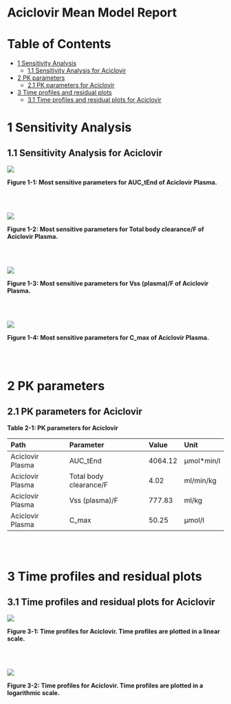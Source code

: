 



# Aciclovir Mean Model Report



# Table of Contents

 * [1 Sensitivity Analysis](#sensitivity-analysis)
   * [1.1 Sensitivity Analysis for Aciclovir](#sensitivity-analysis-aciclovir)
 * [2 PK parameters](#pk-parameters)
   * [2.1 PK parameters for Aciclovir](#pk-parameters-aciclovir)
 * [3 Time profiles and residual plots](#time-profiles)
   * [3.1 Time profiles and residual plots for Aciclovir](#time-profiles-aciclovir)





# 1 Sensitivity Analysis<a id="sensitivity-analysis"></a>


## 1.1 Sensitivity Analysis for Aciclovir<a id="sensitivity-analysis-aciclovir"></a>


<a id="figure-1-1"></a>

![](Sensitivity/Aciclovir-1_sensitivity_AUC_tEnd.svg)



**Figure 1-1: Most sensitive parameters for AUC_tEnd of Aciclovir Plasma.**


<br>
<br>


<a id="figure-1-2"></a>

![](Sensitivity/Aciclovir-2_sensitivity_CL.svg)



**Figure 1-2: Most sensitive parameters for Total body clearance/F of Aciclovir Plasma.**


<br>
<br>


<a id="figure-1-3"></a>

![](Sensitivity/Aciclovir-3_sensitivity_Vss.svg)



**Figure 1-3: Most sensitive parameters for Vss (plasma)/F of Aciclovir Plasma.**


<br>
<br>


<a id="figure-1-4"></a>

![](Sensitivity/Aciclovir-4_sensitivity_C_max.svg)



**Figure 1-4: Most sensitive parameters for C_max of Aciclovir Plasma.**


<br>
<br>





# 2 PK parameters<a id="pk-parameters"></a>


## 2.1 PK parameters for Aciclovir<a id="pk-parameters-aciclovir"></a>


<a id="table-2-1"></a>

**Table 2-1: PK parameters for Aciclovir**


|Path             |Parameter              |Value   |Unit       |
|:----------------|:----------------------|:-------|:----------|
|Aciclovir Plasma |AUC_tEnd               |4064.12 |µmol*min/l |
|Aciclovir Plasma |Total body clearance/F |4.02    |ml/min/kg  |
|Aciclovir Plasma |Vss (plasma)/F         |777.83  |ml/kg      |
|Aciclovir Plasma |C_max                  |50.25   |µmol/l     |


<br>
<br>





# 3 Time profiles and residual plots<a id="time-profiles"></a>


## 3.1 Time profiles and residual plots for Aciclovir<a id="time-profiles-aciclovir"></a>


<a id="figure-3-1"></a>

![](TimeProfiles/Aciclovir-3_timeProfile_Concentration_total.svg)



**Figure 3-1: Time profiles for Aciclovir. Time profiles are plotted in a linear scale.**


<br>
<br>


<a id="figure-3-2"></a>

![](TimeProfiles/Aciclovir-4_timeProfileLog_Concentration_total.svg)



**Figure 3-2: Time profiles for Aciclovir. Time profiles are plotted in a logarithmic scale.**


<br>
<br>



